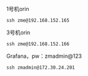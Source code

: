 
1号机orin
```shell
ssh zme@192.168.152.165
```
3号机orin
```shell
ssh zme@192.168.152.166
```
Grafana，pw：zmadmin@123
```shell
ssh zmadmin@172.30.24.201
```
